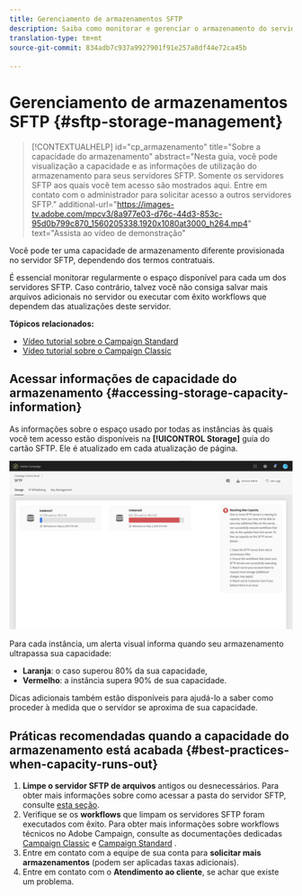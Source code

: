 ```yaml
---
title: Gerenciamento de armazenamentos SFTP
description: Saiba como monitorar e gerenciar o armazenamento do servidor SFTP
translation-type: tm+mt
source-git-commit: 834adb7c937a9927901f91e257a8df44e72ca45b

---
```



# Gerenciamento de armazenamentos SFTP {#sftp-storage-management}

>[!CONTEXTUALHELP]
>id=&quot;cp_armazenamento&quot;
>title=&quot;Sobre a capacidade do armazenamento&quot;
>abstract=&quot;Nesta guia, você pode visualização a capacidade e as informações de utilização do armazenamento para seus servidores SFTP. Somente os servidores SFTP aos quais você tem acesso são mostrados aqui. Entre em contato com o administrador para solicitar acesso a outros servidores SFTP.&quot;
>additional-url=&quot;https://images-tv.adobe.com/mpcv3/8a977e03-d76c-44d3-853c-95d0b799c870_1560205338.1920x1080at3000_h264.mp4&quot; text=&quot;Assista ao vídeo de demonstração&quot;

Você pode ter uma capacidade de armazenamento diferente provisionada no servidor SFTP, dependendo dos termos contratuais.

É essencial monitorar regularmente o espaço disponível para cada um dos servidores SFTP. Caso contrário, talvez você não consiga salvar mais arquivos adicionais no servidor ou executar com êxito workflows que dependem das atualizações deste servidor.

**Tópicos relacionados:**

* [Vídeo tutorial sobre o Campaign Standard](https://docs.adobe.com/content/help/en/campaign-learn/campaign-standard-tutorials/administrating/control-panel/monitoring-server-capacity-whitelisting-adding-ssh-key.html)
* [Vídeo tutorial sobre o Campaign Classic](https://docs.adobe.com/content/help/en/campaign-learn/campaign-classic-tutorials/administrating/control-panel-acc/managing-sftp-servers.html)

## Acessar informações de capacidade do armazenamento {#accessing-storage-capacity-information}

As informações sobre o espaço usado por todas as instâncias às quais você tem acesso estão disponíveis na **[!UICONTROL Storage]** guia do cartão SFTP. Ele é atualizado em cada atualização de página.

![](assets/control_panel_space.png)

Para cada instância, um alerta visual informa quando seu armazenamento ultrapassa sua capacidade:

* **Laranja**: o caso superou 80% da sua capacidade,
* **Vermelho**: a instância supera 90% de sua capacidade.

Dicas adicionais também estão disponíveis para ajudá-lo a saber como proceder à medida que o servidor se aproxima de sua capacidade.

## Práticas recomendadas quando a capacidade do armazenamento está acabada {#best-practices-when-capacity-runs-out}

1. **Limpe o servidor SFTP de arquivos** antigos ou desnecessários. Para obter mais informações sobre como acessar a pasta do servidor SFTP, consulte [esta seção](../../sftp/using/logging-into-sftp-server.md).
1. Verifique se os **workflows** que limpam os servidores SFTP foram executados com êxito. Para obter mais informações sobre workflows técnicos no Adobe Campaign, consulte as documentações dedicadas [Campaign Classic](https://docs.campaign.adobe.com/doc/AC/en/WKF__General_operation_Building_a_workflow.html#Technical_workflows) e [Campaign Standard](https://helpx.adobe.com/campaign/standard/administration/using/technical-workflows.html) .
1. Entre em contato com a equipe de sua conta para **solicitar mais armazenamentos** (podem ser aplicadas taxas adicionais).
1. Entre em contato com o **Atendimento ao cliente**, se achar que existe um problema.
